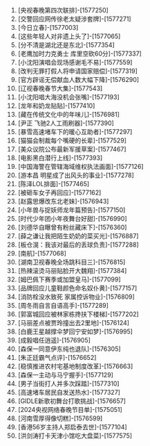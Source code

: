 
1. [央视春晚第四次联排]-[1577250]
1. [交警回应网传徐老太疑涉套牌]-[1577271]
1. [今日立春]-[1577003]
1. [这些年轻人对非遗上头了]-[1577065]
1. [分不清是湖北还是东北]-[1577354]
1. [老鹰加时力克勇士 库里空砍60分]-[1577337]
1. [小沈阳演唱会现场感谢毛不易]-[1577559]
1. [改判无罪打假人将申请国家赔偿]-[1577319]
1. [官方辟谣无偿献血人数大幅下降]-[1576290]
1. [辽视春晚春节大集]-[1577543]
1. [小沈阳唱大海没机会张嘴]-[1577193]
1. [龙年和奶龙贴贴]-[1577410]
1. [藏在传统文化中的年味儿]-[1576981]
1. [尹正 飞驰2人工雨刷器]-[1577390]
1. [暴雪高速堵车下的暖心互助者]-[1577297]
1. [猫猫会制裁每个嘴硬的长辈]-[1577529]
1. [美众议院公布最新军援草案]-[1577467]
1. [电影黑白潜行上线]-[1577393]
1. [中国海警在管辖海域维权执法画面]-[1577126]
1. [游本昌 明星成了出风头的事业]-[1577278]
1. [陈泽LOL排面]-[1577465]
1. [被砸车女子再回应]-[1577162]
1. [赵露思爆改东北老妹]-[1576943]
1. [小年兽与捉妖师龙年篇预告]-[1577150]
1. [时代少年团小年夜舞台好甜]-[1576990]
1. [刘德华自曝曾有粉丝藏床下]-[1576360]
1. [薛之谦让我把陌生奶奶的菜买光]-[1576887]
1. [板仓滉：我该对最后的丢球负责]-[1577288]
1. [南航]-[1577068]
1. [湖南卫视春晚全场跳科目三]-[1576815]
1. [热辣滚烫马丽贴脸开大魏翔]-[1577384]
1. [姆巴佩下赛季或加盟皇马]-[1577099]
1. [品牌回应儿童鞋颜色命名奴仆黄]-[1577157]
1. [消防栓没水致死 家属控诉物业]-[1576809]
1. [周冬雨自言自语高手]-[1577289]
1. [郭富城回应被林家栋搀扶下楼梯]-[1577202]
1. [马丽差点被贾玲撞出去2里地]-[1576124]
1. [白鹿王星越撑伞梦回宁安如梦]-[1576995]
1. [成毅唱任逍遥]-[1576905]
1. [森保一同意伊东纯也退队]-[1576305]
1. [朱正廷霸气点评]-[1576652]
1. [稳慎推进农村宅基地制度改革]-[1576663]
1. [森保一主动与马宁握手]-[1577129]
1. [男子当街打人并多次踩踏]-[1577310]
1. [高速堵车居民自发送热水]-[1577327]
1. [GIDLE新歌初舞台打歌挑战]-[1576657]
1. [2024央视网络春晚节目单]-[1575051]
1. [河南雪厚得像切糕]-[1576599]
1. [香港56岁主持人郑启泰去世]-[1577104]
1. [洪剑涛打卡天津小馆吃大盘菜]-[1577575]